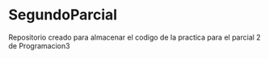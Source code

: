 # SegundoParcial
Repositorio creado para almacenar el codigo de la practica para el parcial 2 de Programacion3
